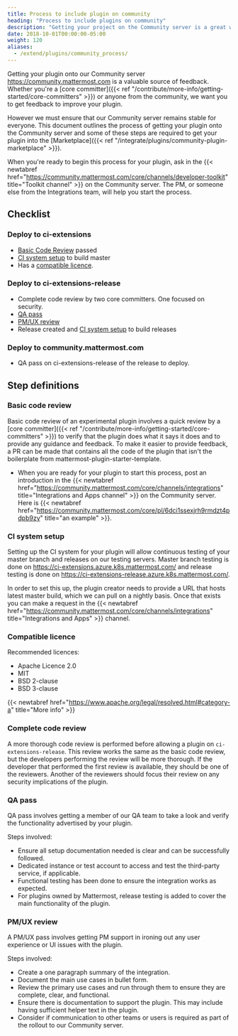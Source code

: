 ```yaml
---
title: Process to include plugin on community
heading: "Process to include plugins on community"
description: "Getting your project on the Community server is a great way to get valuable feedback from Mattermost users and staff."
date: 2018-10-01T00:00:00-05:00
weight: 120
aliases:
  - /extend/plugins/community_process/
---
```


Getting your plugin onto our Community server https://community.mattermost.com is a valuable source of feedback. Whether you're a [core committer]({{< ref "/contribute/more-info/getting-started/core-committers" >}}) or anyone from the community, we want you to get feedback to improve your plugin. 

However we must ensure that our Community server remains stable for everyone. This document outlines the process of getting your plugin onto the Community server and some of these steps are required to get your plugin into the [Marketplace]({{< ref "/integrate/plugins/community-plugin-marketplace" >}}). 

When you're ready to begin this process for your plugin, ask in the {{< newtabref href="https://community.mattermost.com/core/channels/developer-toolkit" title="Toolkit channel" >}} on the Community server. The PM, or someone else from the Integrations team, will help you start the process.

## Checklist

### Deploy to ci-extensions

- [Basic Code Review](#basic-code-review) passed
- [CI system setup](#ci-system-setup) to build master
- Has a [compatible licence](#compatible-licence).

### Deploy to ci-extensions-release

- Complete code review by two core committers. One focused on security.
- [QA pass](#qa-pass)
- [PM/UX review](#pmux-review)
- Release created and [CI system setup](#ci-system-setup) to build releases

### Deploy to community.mattermost.com

- QA pass on ci-extensions-release of the release to deploy.

## Step definitions

### Basic code review

Basic code review of an experimental plugin involves a quick review by a [core committer]({{< ref "/contribute/more-info/getting-started/core-committers" >}}) to verify that the plugin does what it says it does and to provide any guidance and feedback. To make it easier to provide feedback, a PR can be made that contains all the code of the plugin that isn't the boilerplate from mattermost-plugin-starter-template.

- When you are ready for your plugin to start this process, post an introduction in the {{< newtabref href="https://community.mattermost.com/core/channels/integrations" title="Integrations and Apps channel" >}} on the Community server. Here is {{< newtabref href="https://community.mattermost.com/core/pl/6dci1ssexjrh9rmdzt4pdpb9zy" title="an example" >}}.

### CI system setup

Setting up the CI system for your plugin will allow continuous testing of your master branch and releases on our testing servers. Master branch testing is done on https://ci-extensions.azure.k8s.mattermost.com/ and release testing is done on https://ci-extensions-release.azure.k8s.mattermost.com/.

In order to set this up, the plugin creator needs to provide a URL that hosts latest master build, which we can pull on a nightly basis. Once that exists you can make a request in the {{< newtabref href="https://community.mattermost.com/core/channels/integrations" title="Integrations and Apps" >}} channel.

### Compatible licence

Recommended licences:

- Apache Licence 2.0
- MIT
- BSD 2-clause
- BSD 3-clause

{{< newtabref href="https://www.apache.org/legal/resolved.html#category-a" title="More info" >}}

### Complete code review

A more thorough code review is performed before allowing a plugin on `ci-extensions-release`. This review works the same as the basic code review, but the developers performing the review will be more thorough. If the developer that performed the first review is available, they should be one of the reviewers. Another of the reviewers should focus their review on any security implications of the plugin.

### QA pass

QA pass involves getting a member of our QA team to take a look and verify the functionality advertised by your plugin.

Steps involved:

- Ensure all setup documentation needed is clear and can be successfully followed.
- Dedicated instance or test account to access and test the third-party service, if applicable.
- Functional testing has been done to ensure the integration works as expected.
- For plugins owned by Mattermost, release testing is added to cover the main functionality of the plugin.

### PM/UX review

A PM/UX pass involves getting PM support in ironing out any user experience or UI issues with the plugin.

Steps involved:

- Create a one paragraph summary of the integration.
- Document the main use cases in bullet form.
- Review the primary use cases and run through them to ensure they are complete, clear, and functional.
- Ensure there is documentation to support the plugin. This may include having sufficient helper text in the plugin.
- Consider if communication to other teams or users is required as part of the rollout to our Community server.
